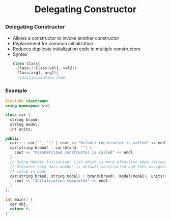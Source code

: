 <h1 style="text-align:center;"> Delegating Constructor </p>

### Delegating Constructor

- Allows a constructor to invoke another constructor
- Replacement for common initialization
- Reduces duplicate initialization code in multiple constructors
- Syntax
  ```cpp
  class Class{
    Class():Class(val1, val2){
    Class(arg1, arg2){
    //Initialization code
  ```

### Example

```cpp
#include <iostream>
using namespace std;

class car {
  string brand;
  string model;
  int units;

public:
  car() : car("", "") { cout << "Default constructor is called" << endl; }
  car(string brand) : car(brand, "") {
    cout << "Parametrized constructor is called" << endl;
  }
  // Using Member Initializer List which is more effective when strings as used
  // Othewise each data member is default constructed and then assigned a new
  // value in body
  car(string brand, string model) : brand(brand), model(model), units(0) {
    cout << "Initalization completed" << endl;
  }
};

int main() {
  car obj;
  return 0;
}
```

